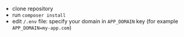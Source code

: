 * clone repository
* run `composer install`
* edit `/.env` file: specify your domain in `APP_DOMAIN` key (for example `APP_DOMAIN=my-app.com`)
